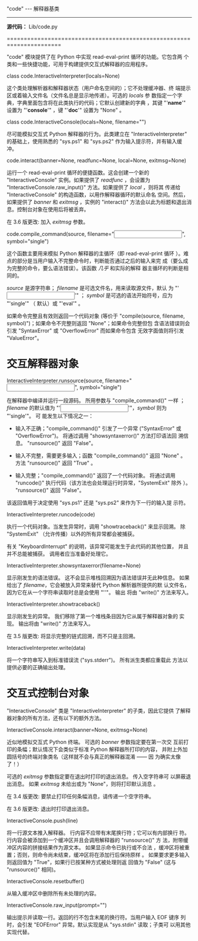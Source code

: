 "code" --- 解释器基类
*********************

**源代码：** Lib/code.py

======================================================================

"code" 模块提供了在 Python 中实现 read-eval-print 循环的功能。它包含两
个类和一些快捷功能，可用于构建提供交互式解释器的应用程序。

class code.InteractiveInterpreter(locals=None)

   这个类处理解析器和解释器状态（用户命名空间的）；它不处理缓冲器、终
   端提示区或着输入文件名（文件名总是显示地传递）。可选的 *locals* 参
   数指定一个字典，字典里面包含将在此类执行的代码；它默认创建新的字典
   ，其键 "'__name__'" 设置为 "'__console__'" ，键 "'__doc__'" 设置为
   "None" 。

class code.InteractiveConsole(locals=None, filename="<console>")

   尽可能模拟交互式 Python 解释器的行为。此类建立在
   "InteractiveInterpreter" 的基础上，使用熟悉的 "sys.ps1" 和
   "sys.ps2" 作为输入提示符，并有输入缓冲。

code.interact(banner=None, readfunc=None, local=None, exitmsg=None)

   运行一个 read-eval-print 循环的便捷函数。这会创建一个新的
   "InteractiveConsole" 实例。如果提供了 *readfunc* ，会设置为
   "InteractiveConsole.raw_input()" 方法。如果提供了 *local* ，则将其
   传递给 "InteractiveConsole" 的构造函数，以用作解释器循环的默认命名
   空间。然后，如果提供了 *banner* 和 *exitmsg* ，实例的 "interact()"
   方法会以此为标题和退出消息。控制台对象在使用后将被丢弃。

   在 3.6 版更改: 加入 *exitmsg* 参数。

code.compile_command(source, filename="<input>", symbol="single")

   这个函数主要用来模拟 Python 解释器的主循环（即 read-eval-print 循环
   ）。难点的部分是当用户输入不完整命令时，判断能否通过之后的输入来完
   成（要么成为完整的命令，要么语法错误）。该函数  *几乎* 和实际的解释
   器主循环的判断是相同的。

   *source* 是源字符串； *filename* 是可选文件名，用来读取源文件，默认
   为 "'<input>'" ； *symbol* 是可选的语法开始符号，应为 "'single'" （
   默认）或 "'eval'"  。

   如果命令完整且有效则返回一个代码对象 (等价于 "compile(source,
   filename, symbol)")；如果命令不完整则返回 "None"；如果命令完整但包
   含语法错误则会引发 "SyntaxError" 或 "OverflowError" 而如果命令包含
   无效字面值则将引发 "ValueError"。


交互解释器对象
==============

InteractiveInterpreter.runsource(source, filename="<input>", symbol="single")

   在解释器中编译并运行一段源码。 所用参数与 "compile_command()" 一样
   ；*filename* 的默认值为 "'<input>'"，*symbol* 则为 "'single'"。 可
   能发生以下情况之一：

   * 输入不正确；"compile_command()" 引发了一个异常 ("SyntaxError" 或
     "OverflowError")。 将通过调用 "showsyntaxerror()" 方法打印语法回
     溯信息。 "runsource()" 返回 "False"。

   * 输入不完整，需要更多输入；函数 "compile_command()" 返回 "None" 。
     方法 "runsource()" 返回 "True" 。

   * 输入完整；"compile_command()" 返回了一个代码对象。 将通过调用
     "runcode()" 执行代码（该方法也会处理运行时异常，"SystemExit" 除外
     ）。 "runsource()" 返回 "False"。

   该返回值用于决定使用 "sys.ps1" 还是 "sys.ps2" 来作为下一行的输入提
   示符。

InteractiveInterpreter.runcode(code)

   执行一个代码对象。当发生异常时，调用 "showtraceback()" 来显示回溯。
   除 "SystemExit" （允许传播）以外的所有异常都会被捕获。

   有关 "KeyboardInterrupt" 的说明，该异常可能发生于此代码的其他位置，
   并且并不总能被捕获。 调用者应当准备好处理它。

InteractiveInterpreter.showsyntaxerror(filename=None)

   显示刚发生的语法错误。 这不会显示堆栈回溯因为语法错误并无此种信息。
   如果给出了 *filename*，它会被放入异常来替代 Python 解析器所提供的默
   认文件名，因为它在从一个字符串读取时总是会使用 "'<string>'"。 输出
   将由 "write()" 方法来写入。

InteractiveInterpreter.showtraceback()

   显示刚发生的异常。 我们移除了第一个堆栈条目因为它从属于解释器对象的
   实现。 输出将由 "write()" 方法来写入。

   在 3.5 版更改: 将显示完整的链式回溯，而不只是主回溯。

InteractiveInterpreter.write(data)

   将一个字符串写入到标准错误流 ("sys.stderr")。 所有派生类都应重载此
   方法以提供必要的正确输出处理。


交互式控制台对象
================

"InteractiveConsole" 类是 "InteractiveInterpreter" 的子类，因此它提供
了解释器对象的所有方法，还有以下的额外方法。

InteractiveConsole.interact(banner=None, exitmsg=None)

   近似地模拟交互式 Python 终端。 可选的 *banner* 参数指定要在第一次交
   互前打印的条幅；默认情况下会类似于标准 Python 解释器所打印的内容，
   并附上外加圆括号的终端对象类名（这样就不会与真正的解释器混淆 —— 因
   为确实太像了！）

   可选的 *exitmsg* 参数指定要在退出时打印的退出消息。 传入空字符串可
   以屏蔽退出消息。 如果 *exitmsg* 未给出或为 "None"，则将打印默认消息
   。

   在 3.4 版更改: 要禁止打印任何条幅消息，请传递一个空字符串。

   在 3.6 版更改: 退出时打印退出消息。

InteractiveConsole.push(line)

   将一行源文本推入解释器。 行内容不应带有末尾换行符；它可以有内部换行
   符。 行内容会被添加到一个缓冲区并且会调用解释器的 "runsource()" 方
   法，附带缓冲区内容的拼接结果作为源文本。 如果显示命令已执行或不合法
   ，缓冲区将被重置；否则，则命令尚未结束，缓冲区将在添加行后保持原样
   。 如果要求更多输入则返回值为 "True"，如果行已按某种方式被处理则返
   回值为 "False" (这与 "runsource()" 相同)。

InteractiveConsole.resetbuffer()

   从输入缓冲区中删除所有未处理的内容。

InteractiveConsole.raw_input(prompt="")

   输出提示并读取一行。返回的行不包含末尾的换行符。当用户输入 EOF 键序
   列时，会引发 "EOFError" 异常。默认实现是从 "sys.stdin" 读取；子类可
   以用其他实现代替。
